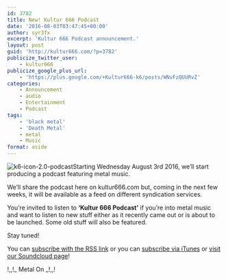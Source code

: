 ```yaml
---
id: 3782
title: New! Kultur 666 Podcast
date: '2016-08-03T03:47:45+00:00'
author: syr3fx
excerpt: 'Kultur 666 Podcast announcement.'
layout: post
guid: 'http://kultur666.com/?p=3782'
publicize_twitter_user:
    - kultur666
publicize_google_plus_url:
    - 'https://plus.google.com/+Kultur666-k6/posts/WNvFzQUURvZ'
categories:
    - Announcement
    - audio
    - Entertainment
    - Podcast
tags:
    - 'black metal'
    - 'Death Metal'
    - metal
    - Music
format: aside
---
```


![k6-icon-2.0-podcast](http://localhost:8080/wp-content/uploads/2016/07/k6-icon-2-0-podcast.png)Starting Wednesday August 3rd 2016, we’ll start producing a podcast featuring metal music.

We’ll share the podcast here on kultur666.com but, coming in the next few weeks, it will be available as a feed on different syndication services.

You’re invited to listen to **‘Kultur 666 Podcast’** if you’re into metal music and want to listen to new stuff either as it recently came out or is about to be launched. Some old stuff will also be featured.

Stay tuned!

You can [subscribe with the RSS link](http://feeds.soundcloud.com/users/soundcloud:users:203985226/sounds.rss) or you can [subscribe via iTunes](https://itunes.apple.com/au/podcast/kultur-666-podcast/id1140410234) or [visit our Soundcloud page](https://soundcloud.com/kultur-666)!

!,,!\_ Metal On \_!,,!